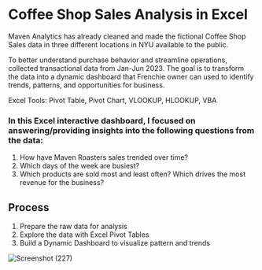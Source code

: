 # Coffee Shop Sales Analysis in Excel

Maven Analytics has already cleaned and made the fictional Coffee Shop Sales data in three different locations in NYU available to the public. 

To better understand purchase behavior and streamline operations, collected transactional data from Jan-Jun 2023. The goal is to transform the data into a dynamic dashboard that Frenchie owner can used to identify trends, patterns, and opportunities for business.

Excel Tools: Pivot Table, Pivot Chart, VLOOKUP, HLOOKUP, VBA

### In this Excel interactive dashboard, I focused on answering/providing insights into the following questions from the data:
1. How have Maven Roasters sales trended over time?
2. Which days of the week are busiest?
3. Which products are sold most and least often? Which drives the most revenue for the business?

## Process

1. Prepare the raw data for analysis
2. Explore the data with Excel Pivot Tables
3. Build a Dynamic Dashboard to visualize pattern and trends
   
![Screenshot (227)](https://github.com/pratiraut/Coffee-shop/assets/146583441/b15b2f49-866f-493f-bcd9-4a6115c1f85d)
